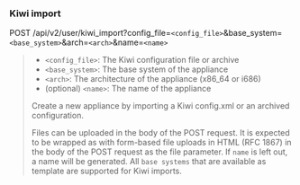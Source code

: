 ### Kiwi import

POST /api/v2/user/kiwi_import?config_file=`<config_file>`&base_system=`<base_system>`&arch=`<arch>`&name=`<name>`
> * `<config_file>`: The Kiwi configuration file or archive
> * `<base_system>`: The base system of the appliance
> * `<arch>`: The architecture of the appliance (x86_64 or i686)
> * (optional) `<name>`: The name of the appliance
>
> Create a new appliance by importing a Kiwi config.xml or an archived configuration.
>
> Files can be uploaded in the body of the POST request. It is expected to be wrapped as with form-based file uploads in HTML (RFC 1867) in the body of the POST request as the file parameter.
> If `name` is left out, a name will be generated. All `base systems` that are available as template are supported for Kiwi imports.
